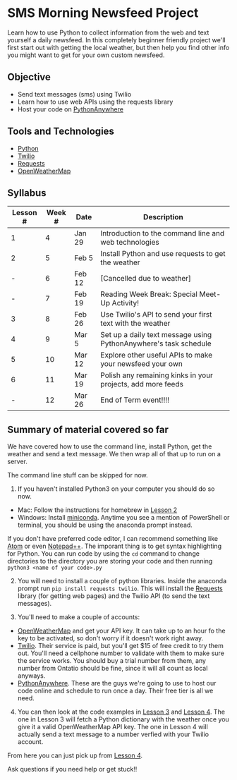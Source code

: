 # SMS Morning Newsfeed Project

Learn how to use Python to collect information from the web and text yourself a daily newsfeed. In this completely beginner friendly project we'll first start out with getting the local weather, but then help you find other info you might want to get for your own custom newsfeed.

## Objective
* Send text messages (sms) using Twilio
* Learn how to use web APIs using the requests library
* Host your code on [PythonAnywhere](https://www.pythonanywhere.com)

## Tools and Technologies
* [Python](https://www.python.org)
* [Twilio](https://www.twilio.com)
* [Requests](http://docs.python-requests.org/en/master/)
* [OpenWeatherMap](https://openweathermap.org/)

## Syllabus
| Lesson # | Week # | Date          | Description                                           |
| -------- | ------ | ------------- | ------------------------------------------------------|
| 1        | 4      | Jan 29        | Introduction to the command line and web technologies |
| 2        | 5      | Feb 5         | Install Python and use requests to get the weather |
| -        | 6      | Feb 12        | [Cancelled due to weather]  |
| -        | 7      | Feb 19        | Reading Week Break: Special Meet-Up Activity!         |
| 3        | 8      | Feb 26        | Use Twilio's API to send your first text with the weather  |
| 4        | 9      | Mar 5         | Set up a daily text message using PythonAnywhere's task schedule |
| 5        | 10     | Mar 12        | Explore other useful APIs to make your newsfeed your own |
| 6        | 11     | Mar 19        | Polish any remaining kinks in your projects, add more feeds |
| -        | 12     | Mar 26        |End of Term event!!!! |

## Summary of material covered so far
We have covered how to use the command line, install Python, get the weather and send a text message.
We then wrap all of that up to run on a server.

The command line stuff can be skipped for now.

1) If you haven't installed Python3 on your computer you should do so now.
  - Mac: Follow the instructions for homebrew in [Lesson 2](Lesson_2/ReadMe.md)
  - Windows: Install [miniconda](https://docs.conda.io/en/latest/miniconda.html). Anytime you see a mention of PowerShell or terminal, you should be using the anaconda prompt instead.

If you don't have preferred code editor, I can recommend something like [Atom](https://www.atom.io) or even [Notepad++](https://notepad-plus-plus.org/). The imporant thing is to get syntax highlighting for Python. You can run code by using the `cd` command to change directories to the directory you are storing your code and then running `python3 <name of your code>.py`

2) You will need to install a couple of python libraries. Inside the anaconda prompt run `pip install requests twilio`. This will install the [Requests](http://docs.python-requests.org/en/master/) library (for getting web pages) and the Twilio API (to send the text messages).

3) You'll need to make a couple of accounts:
  - [OpenWeatherMap](https://www.openweathermap.org) and get your API key. It can take up to an hour fo the key to be activated, so don't worry if it doesn't work right away.
  - [Twilio](https://www.twilio.com). Their service is paid, but you'll get $15 of free credit to try them out. You'll need a cellphone number to validate with them to make sure the service works. You should buy a trial number from them, any number from Ontatio should be fine, since it will all count as local anyways.
  - [PythonAnywhere](https://www.pythonanywhere.com). These are the guys we're going to use to host our code online and schedule to run once a day. Their free tier is all we need.

4) You can then look at the code examples in [Lesson 3](Lesson_3/request_weather.py) and [Lesson 4](Lesson_4/weather_sms.py).
The one in Lesson 3 will fetch a Python dictionary with the weather once you give it a valid OpenWeatherMap API key. The one in Lesson 4 will actually send a text message to a number verfied with your Twilio account.

From here you can just pick up from [Lesson 4](Lesson_4).

Ask questions if you need help or get stuck!!
